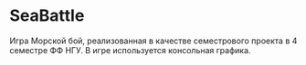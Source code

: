 # SeaBattle
Игра Морской бой, реализованная в качестве семестрового проекта в 4 семестре ФФ НГУ. В игре используется консольная графика.
